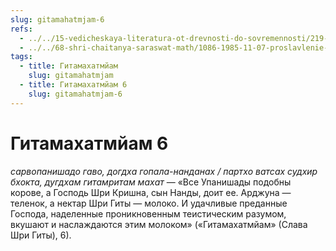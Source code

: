 ```yaml
---
slug: gitamahatmjam-6
refs:
  - ../../15-vedicheskaya-literatura-ot-drevnosti-do-sovremennosti/219-1982-07-04-a3-obyasnenie-stiha-o-slave-bhagavad-gity.md
  - ../../68-shri-chaitanya-saraswat-math/1086-1985-11-07-proslavlenie-shrily-b-s-govindy-maharadzha.md
tags:
  - title: Гитамахатмйам
    slug: gitamahatmjam
  - title: Гитамахатмйам 6
    slug: gitamahatmjam-6
---
```


# Гитамахатмйам 6

*сарвопанишадо гаво, догдха гопала-нанданах / партхо ватсах судхир бхокта, дугдхам гитамритам махат* — «Все Упанишады подобны корове, а Господь Шри Кришна, сын Нанды, доит ее. Арджуна — теленок, а нектар Шри Гиты — молоко. И удачливые преданные Господа, наделенные проникновенным теистическим разумом, вкушают и наслаждаются этим молоком» («Гитамахатмйам» (Слава Шри Гиты), 6).
